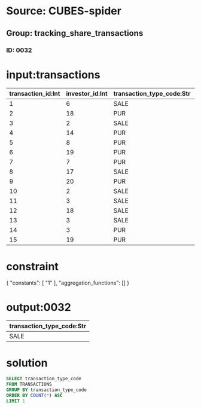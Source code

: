 # Source: CUBES-spider
## Group: tracking_share_transactions
### ID: 0032

# input:transactions

| transaction_id:Int | investor_id:Int | transaction_type_code:Str | date_of_transaction:Str | amount_of_transaction:Dbl | share_count:Str | other_details:Str |
|---|---|---|---|---|---|---|
| 1 | 6 | SALE | 1988-09-16 19:02:51 | 302507.6996 | 8718572.0 | nan |
| 2 | 18 | PUR | 1982-06-06 17:19:00 | 27.257 | 9.0 | nan |
| 3 | 2 | SALE | 1979-04-27 06:03:59 | 48777.969 | 8580.0 | nan |
| 4 | 14 | PUR | 2001-11-28 15:06:25 | 4.5263 | 8040.0 | nan |
| 5 | 8 | PUR | 1977-08-17 13:13:30 | 0.0 | 930.0 | nan |
| 6 | 19 | PUR | 1985-10-08 13:13:39 | 207484122.2796 | 2751.0 | nan |
| 7 | 7 | PUR | 1990-12-02 09:03:38 | 822.803 | 1522.0 | nan |
| 8 | 17 | SALE | 2004-01-18 20:37:50 | 78035671.4424 | 96178.0 | nan |
| 9 | 20 | PUR | 1977-08-13 02:18:47 | 82057.207 | nan | nan |
| 10 | 2 | SALE | 1981-01-28 08:07:03 | 29.3534 | 1654756.0 | nan |
| 11 | 3 | SALE | 2000-04-03 20:55:43 | 0.0 | 674529892.0 | nan |
| 12 | 18 | SALE | 1983-11-01 17:57:27 | 1.0 | 587.0 | nan |
| 13 | 3 | SALE | 2002-04-07 20:28:37 | 183.2 | nan | nan |
| 14 | 3 | PUR | 2002-09-13 03:04:56 | 0.0 | 630021.0 | nan |
| 15 | 19 | PUR | 1997-12-30 05:05:40 | 8.9 | 93191.0 | nan |

# constraint

{
  "constants": [
    "1"
  ],
  "aggregation_functions": []
}

# output:0032

| transaction_type_code:Str |
|---|
| SALE |

# solution

```sql
SELECT transaction_type_code
FROM TRANSACTIONS
GROUP BY transaction_type_code
ORDER BY COUNT(*) ASC
LIMIT 1
```
